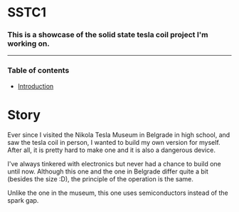 # SSTC1
### This is a showcase of the solid state tesla coil project I'm working on.

___

### Table of contents

* [Introduction](#introduction)





# Story

Ever since I visited the Nikola Tesla Museum in Belgrade in high school, and saw the tesla coil in person, I wanted to build my own version for myself. After all, it is pretty hard to make one and it is also a dangerous device.

I've always tinkered with electronics but never had a chance to build one until now. Although this one and the one in Belgrade differ quite a bit (besides the size :D), the principle of the operation is the same.

Unlike the one in the museum, this one uses semiconductors instead of the spark gap.


